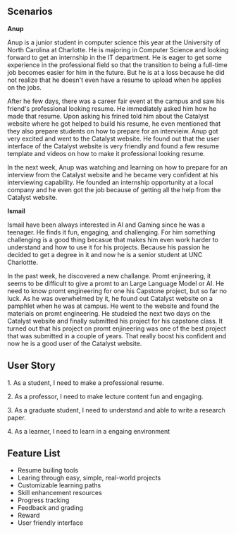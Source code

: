 Scenarios
---------

**Anup**

Anup is a junior student in computer science this year at the University of North Carolina at Charlotte. He is majoring in Computer Science and looking forward to get an internship in the IT department. He is eager to get some experience in the professional field so that the transition to being a full-time job becomes easier for him in the future. But he is at a loss because he did not realize that he doesn't even have a resume to upload when he applies on the jobs.  
  
After he few days, there was a career fair event at the campus and saw his friend's professional looking resume. He immediately asked him how he made that resume. Upon asking his frined told him about the Catalyst website where he got helped to build his resume, he even mentioned that they also prepare students on how to prepare for an intervieiw. Anup got very excited and went to the Catalyst website. He found out that the user interface of the Catalyst website is very friendly and found a few resume template and videos on how to make it professional looking resume.  
  
In the next week, Anup was watching and learning on how to prepare for an interview from the Catalyst website and he became very confident at his interviewing capability. He founded an internship opportunity at a local company and he even got the job because of getting all the help from the Catalyst website.

**Ismail**

Ismail have been always interested in AI and Gaming since he was a teenager. He finds it fun, engaging, and challenging. For him something challenging is a good thing becasue that makes him even work harder to understand and how to use it for his projects. Because his passion he decided to get a degree in it and now he is a senior student at UNC Charlottte.  
  
In the past week, he discovered a new challange. Promt enjineering, it seems to be difficult to give a promt to an Large Language Model or AI. He need to know promt engineering for one his Capstone project, but so far no luck. As he was overwhelmed by it, he found out Catalyst website on a pamphlet when he was at campus. He went to the website and found the materials on promt engineering. He studeied the next two days on the Catalyst website and finally submitted his project for his capstone class. It turned out that his project on promt enjineering was one of the best project that was submitted in a couple of years. That really boost his confident and now he is a good user of the Catalyst website.

User Story
----------

1\. As a student, I need to make a professional resume.

2\. As a professor, I need to make lecture content fun and engaging.

3\. As a graduate student, I need to understand and able to write a research paper.

4\. As a learner, I need to learn in a engaing environment

Feature List
------------

*   Resume builing tools
*   Learing through easy, simple, real-world projects
*   Customizable learning paths
*   Skill enhancement resources
*   Progress tracking
*   Feedback and grading
*   Reward
*   User friendly interface